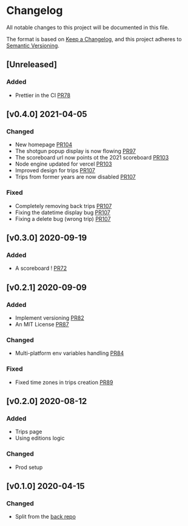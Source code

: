 # Changelog

All notable changes to this project will be documented in this file.

The format is based on [Keep a Changelog](https://keepachangelog.com/en/1.0.0/),
and this project adheres to [Semantic Versioning](https://semver.org/spec/v2.0.0.html).

## [Unreleased]
### Added
-  Prettier in the CI [PR78](https://github.com/TanguyLe/HoulgateFestBack/pull/78)

## [v0.4.0] 2021-04-05

### Changed
- New homepage [PR104](https://github.com/TanguyLe/HoulgateFestFront/pull/104)
- The shotgun popup display is now flowing [PR97](https://github.com/TanguyLe/HoulgateFestFront/pull/97)
- The scoreboard url now points ot the 2021 scoreboard [PR103](https://github.com/TanguyLe/HoulgateFestFront/pull/103)
- Node engine updated for vercel [PR103](https://github.com/TanguyLe/HoulgateFestFront/pull/103)
- Improved design for trips [PR107](https://github.com/TanguyLe/HoulgateFestFront/pull/107)
- Trips from former years are now disabled [PR107](https://github.com/TanguyLe/HoulgateFestFront/pull/107)
### Fixed
- Completely removing back trips [PR107](https://github.com/TanguyLe/HoulgateFestFront/pull/107)
- Fixing the datetime display bug [PR107](https://github.com/TanguyLe/HoulgateFestFront/pull/107)
- Fixing a delete bug (wrong trip) [PR107](https://github.com/TanguyLe/HoulgateFestFront/pull/107)


## [v0.3.0] 2020-09-19

### Added
- A scoreboard ! [PR72](https://github.com/TanguyLe/HoulgateFestFront/pull/72)


## [v0.2.1] 2020-09-09

### Added
- Implement versioning [PR82](https://github.com/TanguyLe/HoulgateFestBack/pull/82)
- An MIT License [PR87](https://github.com/TanguyLe/HoulgateFestBack/pull/87)

### Changed
- Multi-platform env variables handling [PR84](https://github.com/TanguyLe/HoulgateFestBack/pull/84)

### Fixed
-   Fixed time zones in trips creation [PR89](https://github.com/TanguyLe/HoulgateFestBack/pull/89)


## [v0.2.0] 2020-08-12

### Added
-   Trips page
-   Using editions logic

### Changed
-   Prod setup


## [v0.1.0] 2020-04-15

### Changed
-   Split from the [back repo](https://github.com/TanguyLe/HoulgateFestBack)
